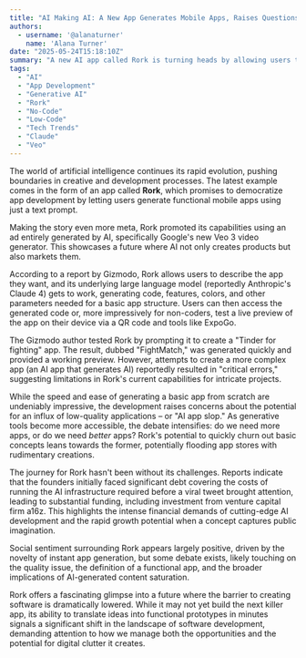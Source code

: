 ```yaml
---
title: "AI Making AI: A New App Generates Mobile Apps, Raises Questions About 'Slop'"
authors:
  - username: '@alanaturner'
    name: 'Alana Turner'
date: "2025-05-24T15:18:10Z"
summary: "A new AI app called Rork is turning heads by allowing users to create functional mobile apps simply by typing a text prompt. Its own marketing uses an AI-generated ad, highlighting the increasingly meta nature of generative AI, while sparking debate about the potential for an explosion of low-quality 'AI app slop.'"
tags:
  - "AI"
  - "App Development"
  - "Generative AI"
  - "Rork"
  - "No-Code"
  - "Low-Code"
  - "Tech Trends"
  - "Claude"
  - "Veo"
---
```


The world of artificial intelligence continues its rapid evolution, pushing boundaries in creative and development processes. The latest example comes in the form of an app called **Rork**, which promises to democratize app development by letting users generate functional mobile apps using just a text prompt.

Making the story even more meta, Rork promoted its capabilities using an ad entirely generated by AI, specifically Google's new Veo 3 video generator. This showcases a future where AI not only creates products but also markets them.

According to a report by Gizmodo, Rork allows users to describe the app they want, and its underlying large language model (reportedly Anthropic's Claude 4) gets to work, generating code, features, colors, and other parameters needed for a basic app structure. Users can then access the generated code or, more impressively for non-coders, test a live preview of the app on their device via a QR code and tools like ExpoGo.

The Gizmodo author tested Rork by prompting it to create a "Tinder for fighting" app. The result, dubbed "FightMatch," was generated quickly and provided a working preview. However, attempts to create a more complex app (an AI app that generates AI) reportedly resulted in "critical errors," suggesting limitations in Rork's current capabilities for intricate projects.

While the speed and ease of generating a basic app from scratch are undeniably impressive, the development raises concerns about the potential for an influx of low-quality applications – or "AI app slop." As generative tools become more accessible, the debate intensifies: do we need more apps, or do we need *better* apps? Rork's potential to quickly churn out basic concepts leans towards the former, potentially flooding app stores with rudimentary creations.

The journey for Rork hasn't been without its challenges. Reports indicate that the founders initially faced significant debt covering the costs of running the AI infrastructure required before a viral tweet brought attention, leading to substantial funding, including investment from venture capital firm a16z. This highlights the intense financial demands of cutting-edge AI development and the rapid growth potential when a concept captures public imagination.

Social sentiment surrounding Rork appears largely positive, driven by the novelty of instant app generation, but some debate exists, likely touching on the quality issue, the definition of a functional app, and the broader implications of AI-generated content saturation.

Rork offers a fascinating glimpse into a future where the barrier to creating software is dramatically lowered. While it may not yet build the next killer app, its ability to translate ideas into functional prototypes in minutes signals a significant shift in the landscape of software development, demanding attention to how we manage both the opportunities and the potential for digital clutter it creates.
